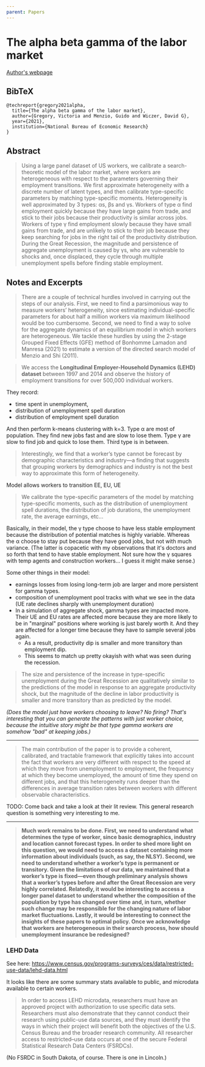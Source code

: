 ```yaml
---
parent: Papers
---
```


# The alpha beta gamma of the labor market

[Author's webpage](https://www.victoria-gregory.com/research)

## BibTeX
```
@techreport{gregory2021alpha,
  title={The alpha beta gamma of the labor market},
  author={Gregory, Victoria and Menzio, Guido and Wiczer, David G},
  year={2021},
  institution={National Bureau of Economic Research}
}
```

## Abstract

> Using a large panel dataset of US workers, we calibrate a search-theoretic model of the
labor market, where workers are heterogeneous with respect to the parameters governing
their employment transitions. We first approximate heterogeneity with a discrete number
of latent types, and then calibrate type-specific parameters by matching type-specific
moments. Heterogeneity is well approximated by 3 types: αs, βs and γs. Workers of type
α find employment quickly because they have large gains from trade, and stick to their
jobs because their productivity is similar across jobs. Workers of type γ find employment
slowly because they have small gains from trade, and are unlikely to stick to their job
because they keep searching for jobs in the right tail of the productivity distribution.
During the Great Recession, the magnitude and persistence of aggregate unemployment
is caused by γs, who are vulnerable to shocks and, once displaced, they cycle through
multiple unemployment spells before finding stable employment.


## Notes and Excerpts


> There are a couple of technical hurdles involved in carrying out the steps of our analysis.
First, we need to find a parsimonious way to measure workers’ heterogeneity, since estimating
individual-specific parameters for about half a million workers via maximum likelihood would
be too cumbersome. Second, we need to find a way to solve for the aggregate dynamics of an
equilibrium model in which workers are heterogeneous. We tackle these hurdles by using the
2-stage Grouped Fixed Effects (GFE) method of Bonhomme Lamadon and Manresa (2021) to
estimate a version of the directed search model of Menzio and Shi (2011).


> We access the **Longitudinal Employer-Household Dynamics (LEHD) dataset** between 1997 and 2014 and observe the history of employment transitions for over 500,000 individual workers. 

They record:
- time spent in unemployment,
- distribution of unemployment spell duration
- distribution of employment spell duration

And then perform k-means clustering with k=3.
Type α are most of population. They find new jobs fast and are slow to lose them.
Type γ are slow to find job and quick to lose them.
Third type is in between. 

> Interestingly, we
find that a worker’s type cannot be forecast by demographic characteristics and industry—a
finding that suggests that grouping workers by demographics and industry is not the best way
to approximate this form of heterogeneity.

Model allows workers to transition EE, EU, UE

> We calibrate the type-specific parameters of the model by matching type-specific moments,
such as the distribution of unemployment spell durations, the distribution of job durations, the
unemployment rate, the average earnings, etc...

Basically, in their model, the γ type choose to have less stable employment because the distribution of potential matches is highly variable. Whereas the α choose to stay put because they have good jobs, but not with much variance. (The latter is copacetic with my observations that it's doctors and so forth that tend to have stable employment. Not sure how the γ squares with temp agents and construction workers... I guess it might make sense.)

Some other things in their model:
- earnings losses from losing long-term job are larger and more persistent for gamma types.
- composition of unemployment pool tracks with what we see in the data (UE rate declines sharply with unemployment duration)
- In a simulation of aggregate shock, gamma types are impacted more. Their UE and EU rates are affected more because they are more likely to be in "marginal" positions where working is just barely worth it. And they are affected for a longer time because they have to sample several jobs again.
    - As a result, productivity dip is smaller and more transitory than employment dip.
    - This seems to match up pretty okayish with what was seen during the recession.

> The size and persistence of the increase in type-specific
unemployment during the Great Recession are qualitatively similar to the predictions of the
model in response to an aggregate productivity shock, but the magnitude of the decline in labor
productivity is smaller and more transitory than as predicted by the model.


*(Does the model just have workers choosing to leave? No firing? That's interesting that you can generate the patterns with just worker choice, because the intuitive story might be that type gamma workers are somehow "bad" at keeping jobs.)*

---

>  The main contribution of the paper is to provide a
coherent, calibrated, and tractable framework that explicitly takes into account the fact that
workers are very different with respect to the speed at which they move from unemployment
to employment, the frequency at which they become unemployed, the amount of time they
spend on different jobs, and that this heterogeneity runs deeper than the differences in average
transition rates between workers with different observable characteristics.

TODO: Come back and take a look at their lit review. This general research question is something very interesting to me.

---

> **Much work remains to be done. First, we need to understand what determines the type of worker, since basic demographics, industry and location cannot forecast types. In order to shed more light on this question, we would need to access a dataset containing more information about individuals (such, as say, the NLSY). Second, we need to understand whether a worker’s type is permanent or transitory. Given the limitations of our data, we maintained that a worker’s type is fixed—even though preliminary analysis shows that a worker’s types before and after the Great Recession are very highly correlated. Relatedly, it would be interesting to access a longer panel dataset to understand whether the composition of the population by type has changed over time and, in turn, whether such change may be responsible for the changing nature of labor market fluctuations. Lastly, it would be interesting to connect the insights of  these papers to optimal policy. Once we acknowledge that workers are heterogeneous in their search process, how should unemployment insurance be redesigned?**



### LEHD Data

See here: https://www.census.gov/programs-surveys/ces/data/restricted-use-data/lehd-data.html

It looks like there are some summary stats available to public, 
and microdata available to certain workers.

> In order to access LEHD microdata, researchers must have an approved project with authorization to use specific data sets. Researchers must also demonstrate that they cannot conduct their research using public-use data sources, and they must identify the ways in which their project will benefit both the objectives of the U.S. Census Bureau and the broader research community. All researcher access to restricted–use data occurs at one of the secure Federal Statistical Research Data Centers (FSRDCs).

(No FSRDC in South Dakota, of course. There is one in Lincoln.)





